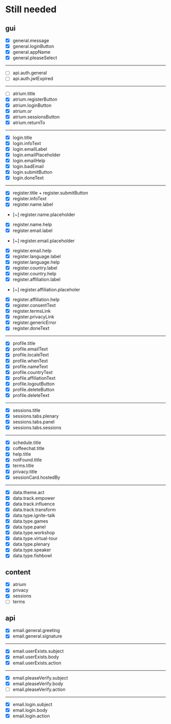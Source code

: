 # Still needed

## gui

- [x] general.message
- [x] general.loginButton
- [x] general.appName
- [x] general.pleaseSelect

---

- [ ] api.auth.general
- [ ] api.auth.jwtExpired

---

- [ ] atrium.title
- [x] atrium.registerButton
- [x] atrium.loginButton
- [x] atrium.or
- [x] atrium.sessionsButton
- [x] atrium.returnTo

---

- [x] login.title
- [x] login.infoText
- [x] login.emailLabel
- [x] login.emailPlaceholder
- [x] login.emailHelp
- [x] login.badEmail
- [x] login.submitButton
- [x] login.doneText

---

- [x] register.title + register.submitButton
- [x] register.infoText
- [x] register.name.label
- [~] register.name.placeholder
- [x] register.name.help
- [x] register.email.label
- [~] register.email.placeholder
- [x] register.email.help
- [x] register.language.label
- [x] register.language.help
- [x] register.country.label
- [x] register.country.help
- [x] register.affiliation.label
- [~] register.affiliation.placeholer
- [x] register.affiliation.help
- [x] register.consentText
- [x] register.termsLink
- [x] register.privacyLink
- [x] register.genericError
- [x] register.doneText

---

- [x] profile.title
- [x] profile.emailText
- [x] profile.localeText
- [x] profile.whenText
- [x] profile.nameText
- [x] profile.countryText
- [x] profile.affiliationText
- [x] profile.logoutButton
- [x] profile.deleteButton
- [x] profile.deleteText

---

- [x] sessions.title
- [x] sessions.tabs.plenary
- [x] sessions.tabs.panel
- [x] sessions.tabs.sessions

---

- [x] schedule.title
- [x] coffeechat.title
- [x] help.title
- [x] notFound.title
- [x] terms.title
- [x] privacy.title
- [x] sessionCard.hostedBy

---

- [x] data.theme.act
- [x] data.track.empower
- [x] data.track.influence
- [x] data.track.transform
- [x] data.type.ignite-talk
- [x] data.type.games
- [x] data.type.panel
- [x] data.type.workshop
- [x] data.type.virtual-tour
- [x] data.type.plenary
- [x] data.type.speaker
- [x] data.type.fishbowl

## content

- [x] atrium
- [x] privacy
- [x] sessions
- [ ] terms

## api

- [x] email.general.greeting
- [x] email.general.signature

---

- [x] email.userExists.subject
- [x] email.userExists.body
- [x] email.userExists.action

---

- [x] email.pleaseVerify.subject
- [x] email.pleaseVerify.body
- [ ] email.pleaseVerify.action

---

- [x] email.login.subject
- [x] email.login.body
- [x] email.login.action

